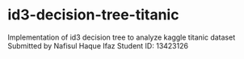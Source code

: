 # id3-decision-tree-titanic
Implementation of id3 decision tree to analyze kaggle titanic dataset
Submitted by Nafisul Haque Ifaz
Student ID: 13423126
